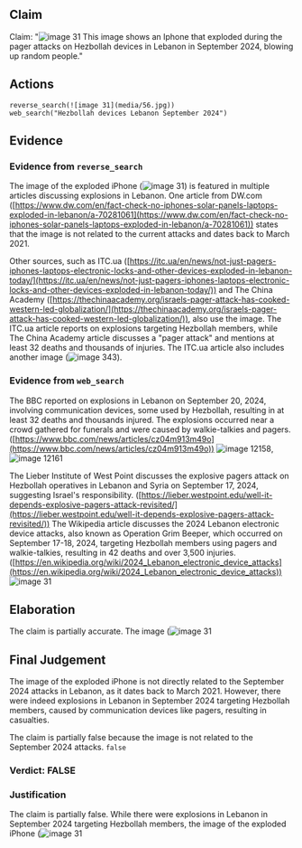 ## Claim
Claim: "![image 31](media/56.jpg) This image shows an Iphone that exploded during the pager attacks on Hezbollah devices in Lebanon in September 2024, blowing up random people."

## Actions
```
reverse_search(![image 31](media/56.jpg))
web_search("Hezbollah devices Lebanon September 2024")
```

## Evidence
### Evidence from `reverse_search`
The image of the exploded iPhone (![image 31](media/56.jpg)) is featured in multiple articles discussing explosions in Lebanon. One article from DW.com ([https://www.dw.com/en/fact-check-no-iphones-solar-panels-laptops-exploded-in-lebanon/a-70281061](https://www.dw.com/en/fact-check-no-iphones-solar-panels-laptops-exploded-in-lebanon/a-70281061)) states that the image is not related to the current attacks and dates back to March 2021.

Other sources, such as ITC.ua ([https://itc.ua/en/news/not-just-pagers-iphones-laptops-electronic-locks-and-other-devices-exploded-in-lebanon-today/](https://itc.ua/en/news/not-just-pagers-iphones-laptops-electronic-locks-and-other-devices-exploded-in-lebanon-today/)) and The China Academy ([https://thechinaacademy.org/israels-pager-attack-has-cooked-western-led-globalization/](https://thechinaacademy.org/israels-pager-attack-has-cooked-western-led-globalization/)), also use the image. The ITC.ua article reports on explosions targeting Hezbollah members, while The China Academy article discusses a "pager attack" and mentions at least 32 deaths and thousands of injuries. The ITC.ua article also includes another image (![image 343](media/2025-07-18_13-40-1752846049-318073.jpg)).


### Evidence from `web_search`
The BBC reported on explosions in Lebanon on September 20, 2024, involving communication devices, some used by Hezbollah, resulting in at least 32 deaths and thousands injured. The explosions occurred near a crowd gathered for funerals and were caused by walkie-talkies and pagers. ([https://www.bbc.com/news/articles/cz04m913m49o](https://www.bbc.com/news/articles/cz04m913m49o)) ![image 12158](media/2025-08-31_11-58-1756641484-812175.jpg), ![image 12161](media/2025-08-31_11-58-1756641486-018296.jpg)

The Lieber Institute of West Point discusses the explosive pagers attack on Hezbollah operatives in Lebanon and Syria on September 17, 2024, suggesting Israel's responsibility. ([https://lieber.westpoint.edu/well-it-depends-explosive-pagers-attack-revisited/](https://lieber.westpoint.edu/well-it-depends-explosive-pagers-attack-revisited/)) The Wikipedia article discusses the 2024 Lebanon electronic device attacks, also known as Operation Grim Beeper, which occurred on September 17-18, 2024, targeting Hezbollah members using pagers and walkie-talkies, resulting in 42 deaths and over 3,500 injuries. ([https://en.wikipedia.org/wiki/2024_Lebanon_electronic_device_attacks](https://en.wikipedia.org/wiki/2024_Lebanon_electronic_device_attacks)) ![image 31](media/56.jpg)


## Elaboration
The claim is partially accurate. The image (![image 31](media/56.jpg)

## Final Judgement
The image of the exploded iPhone is not directly related to the September 2024 attacks in Lebanon, as it dates back to March 2021. However, there were indeed explosions in Lebanon in September 2024 targeting Hezbollah members, caused by communication devices like pagers, resulting in casualties.

The claim is partially false because the image is not related to the September 2024 attacks. `false`

### Verdict: FALSE

### Justification
The claim is partially false. While there were explosions in Lebanon in September 2024 targeting Hezbollah members, the image of the exploded iPhone (![image 31](media/56.jpg)